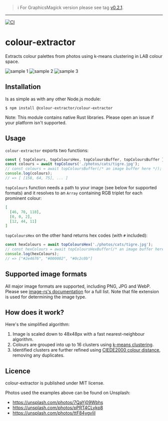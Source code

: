 > ℹ️ For GraphicsMagick version please see tag [v0.2.1](https://github.com/josip/node-colour-extractor/tree/v0.2.1).

---

[![CI](https://github.com/roteklaue/node-colour-extractor/actions/workflows/CI.yml/badge.svg)](https://github.com/roteklaue/node-colour-extractor/actions/workflows/CI.yml)

# colour-extractor

Extracts colour palettes from photos using k-means clustering in LAB colour space.

![sample 1](./samples/sample1.png)
![sample 2](./samples/sample2.png)
![sample 3](./samples/sample3.png)

## Installation

Is as simple as with any other Node.js module:

    $ npm install @colour-extractor/colour-extractor

Note: This module contains native Rust libraries. Please open an issue if your platform isn't supported.

## Usage

`colour-extractor` exports two functions:

```js
const { topColours, topColoursHex, topColoursBuffer, topColoursBuffer } = require('@colour-extractor/colour-extractor');
const colours = await topColours('./photos/cats/tigre.jpg');
// const colours = await topColoursBuffer(/* an image buffer here */);
console.log(colours);
// => [ [158, 64, 75], ... ]
```

`topColours` function needs a path to your image (see below for supported formats) and it resolves to an `Array` containing RGB triplet for each prominent colour:

```json
[
  [46, 70, 118],
  [0, 0, 2],
  [12, 44, 11]
]
```

`topColoursHex` on the other hand returns hex codes (with `#` included):

```js
const hexColours = await topColoursHex('./photos/cats/tigre.jpg');
// const hexColours = await topColoursHexBuffer(/* an image buffer here */);
console.log(hexColours);
// => ["#2e4676", "#000002", "#0c2c0b"]
```

## Supported image formats

All major image formats are supported, including PNG, JPG and WebP. Please see [image-rs's documentation](https://github.com/image-rs/image/blob/master/README.md#supported-image-formats) for a full list. Note that file extension is used for determining the image type.

## How does it work?

Here's the simplified algorithm:

1. Image is scaled down to 48x48px with a fast nearest-neighbour algorithm.
2. Colours are grouped into up to 16 clusters using [k-means clustering](https://en.wikipedia.org/wiki/K-means_clustering).
3. Identified clusters are further refined using [CIEDE2000 colour distance](https://en.wikipedia.org/wiki/Color_difference#CIEDE2000), removing any duplicates.

## Licence

colour-extractor is published under MIT license.

Photos used the examples above can be found on Unsplash:

  * https://unsplash.com/photos/7QaYj09Wbhs
  * https://unsplash.com/photos/pPRT4CLykp8
  * https://unsplash.com/photos/ttF84ygvliI

